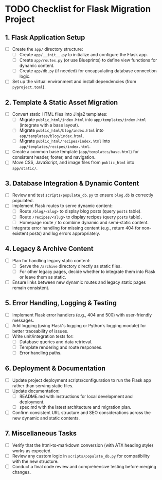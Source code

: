# TODO Checklist for Flask Migration Project

## 1. Flask Application Setup
- [ ] Create the `app/` directory structure:
  - [ ] Create `app/__init__.py` to initialize and configure the Flask app.
  - [ ] Create `app/routes.py` (or use Blueprints) to define view functions for dynamic content.
  - [ ] Create `app/db.py` (if needed) for encapsulating database connection logic.
- [ ] Set up the virtual environment and install dependencies (from `pyproject.toml`).

## 2. Template & Static Asset Migration
- [ ] Convert static HTML files into Jinja2 templates:
  - [ ] Migrate `public_html/index.html` into `app/templates/index.html` (integrate with a base layout).
  - [ ] Migrate `public_html/blog/index.html` into `app/templates/blog/index.html`.
  - [ ] Migrate `public_html/recipes/index.html` into `app/templates/recipes/index.html`.
- [ ] Create a common base template (`app/templates/base.html`) for consistent header, footer, and navigation.
- [ ] Move CSS, JavaScript, and image files from `public_html` into `app/static/`.

## 3. Database Integration & Dynamic Content
- [ ] Review and test `scripts/populate_db.py` to ensure `blog.db` is correctly populated.
- [ ] Implement Flask routes to serve dynamic content:
  - [ ] Route `/blog/<slug>` to display blog posts (query `posts` table).
  - [ ] Route `/recipes/<slug>` to display recipes (query `posts` table).
  - [ ] Homepage route `/` to combine dynamic and semi-static content.
- [ ] Integrate error handling for missing content (e.g., return 404 for non-existent posts) and log errors appropriately.

## 4. Legacy & Archive Content
- [ ] Plan for handling legacy static content:
  - [ ] Serve the `/archive` directory directly as static files.
  - [ ] For other legacy pages, decide whether to integrate them into Flask or leave them as static.
- [ ] Ensure links between new dynamic routes and legacy static pages remain consistent.

## 5. Error Handling, Logging & Testing
- [ ] Implement Flask error handlers (e.g., 404 and 500) with user-friendly messages.
- [ ] Add logging (using Flask's logging or Python’s logging module) for better traceability of issues.
- [ ] Write unit/integration tests for:
  - [ ] Database queries and data retrieval.
  - [ ] Template rendering and route responses.
  - [ ] Error handling paths.

## 6. Deployment & Documentation
- [ ] Update project deployment scripts/configuration to run the Flask app rather than serving static files.
- [ ] Update documentation:
  - [ ] README.md with instructions for local development and deployment.
  - [ ] spec.md with the latest architecture and migration plan.
- [ ] Confirm consistent URL structure and SEO considerations across the new dynamic and static contents.

## 7. Miscellaneous Tasks
- [ ] Verify that the html-to-markdown conversion (with ATX heading style) works as expected.
- [ ] Review any custom logic in `scripts/populate_db.py` for compatibility with the new structure.
- [ ] Conduct a final code review and comprehensive testing before merging changes.
